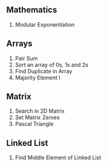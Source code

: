 ## Mathematics
1) Modular Exponentiation
   
## Arrays
1) Pair Sum
2) Sort an array of 0s, 1s and 2s
3) Find Duplicate in Array
4) Majority Element I

## Matrix
1) Search in 2D Matrix
2) Set Matrix Zeroes
3) Pascal Triangle
   
## Linked List
1) Find Middle Element of Linked List